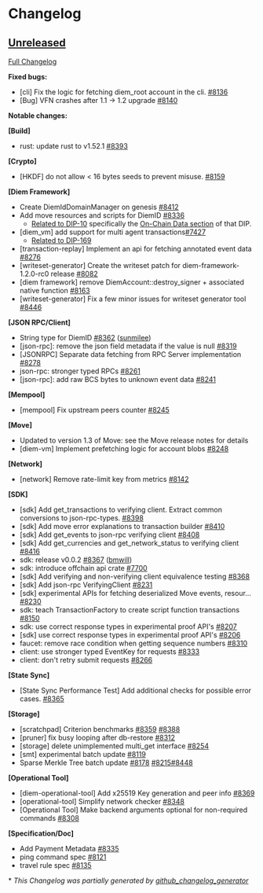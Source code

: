# Changelog

## [Unreleased](https://github.com/diem/diem/tree/HEAD)

[Full Changelog](https://github.com/diem/diem/compare/diem-core-v1.2.0...HEAD)

**Fixed bugs:**

- \[cli\] Fix the logic for fetching diem_root account in the cli. [\#8136](https://github.com/diem/diem/pull/8136)
- \[Bug\] VFN crashes after 1.1 -\> 1.2 upgrade [\#8140](https://github.com/diem/diem/issues/8140)


**Notable changes:**

**[Build]**
- rust: update rust to v1.52.1 [\#8393](https://github.com/diem/diem/pull/8393)

**[Crypto]**
- \[HKDF\] do not allow \< 16 bytes seeds to prevent misuse. [\#8159](https://github.com/diem/diem/pull/8159)

**[Diem Framework]**
- Create DiemIdDomainManager on genesis [\#8412](https://github.com/diem/diem/pull/8412)
- Add move resources and scripts for DiemID [\#8336](https://github.com/diem/diem/pull/8336)
  - [Related to DIP-10](https://github.com/diem/dip/blob/main/dips/dip-10.md) specifically the [On-Chain Data section](https://github.com/diem/dip/blob/main/dips/dip-10.md#on-chain-data) of that DIP.
- \[diem_vm\] add support for multi agent transactions[\#7427](https://github.com/diem/diem/pull/7427)
   - [Related to DIP-169](https://github.com/diem/dip/blob/main/dips/dip-169.md)
- \[transaction-replay\] Implement an api for fetching annotated event data [\#8276](https://github.com/diem/diem/pull/8276)
- \[writeset-generator\] Create the writeset patch for diem-framework-1.2.0-rc0 release [\#8082](https://github.com/diem/diem/pull/8082)
- \[diem framework\] remove DiemAccount::destroy\_signer + associated native function [\#8163](https://github.com/diem/diem/pull/8163)
- \[writeset-generator\] Fix a few minor issues for writeset generator tool [\#8446](https://github.com/diem/diem/pull/8446)

**[JSON RPC/Client]**
- String type for DiemID [\#8362](https://github.com/diem/diem/pull/8362) ([sunmilee](https://github.com/sunmilee))
- \[json-rpc\]: remove the json field metadata if the value is null [\#8319](https://github.com/diem/diem/pull/8319)
- \[JSONRPC\] Separate data fetching from RPC Server implementation [\#8278](https://github.com/diem/diem/pull/8278)
- json-rpc: stronger typed RPCs [\#8261](https://github.com/diem/diem/pull/8261)
- \[json-rpc\]: add raw BCS bytes to unknown event data [\#8241](https://github.com/diem/diem/pull/8241)

**[Mempool]**
- \[mempool\] Fix upstream peers counter [\#8245](https://github.com/diem/diem/pull/8245)

**[Move]**

- Updated to version 1.3 of Move: see the Move release notes for details
- [diem-vm] Implement prefetching logic for account blobs [\#8248](https://github.com/diem/diem/pull/8248)

**[Network]**
- \[network\] Remove rate-limit key from metrics [\#8142](https://github.com/diem/diem/pull/8142)

**[SDK]**
- \[sdk\] Add get_transactions to verifying client. Extract common conversions to json-rpc-types. [\#8398](https://github.com/diem/diem/pull/8398)
- \[sdk\] Add move error explanations to transaction builder [\#8410](https://github.com/diem/diem/pull/8410)
- \[sdk\] Add get_events to json-rpc verifying client [\#8408](https://github.com/diem/diem/pull/8408)
- [sdk] Add get_currencies and get_network_status to verifying client [\#8416](https://github.com/diem/diem/pull/8416)
- sdk: release v0.0.2 [\#8367](https://github.com/diem/diem/pull/8367) ([bmwill](https://github.com/bmwill))
- sdk: introduce offchain api crate [\#7700](https://github.com/diem/diem/pull/7700)
- \[sdk\] Add verifying and non-verifying client equivalence testing [\#8368](https://github.com/diem/diem/pull/8368)
- \[sdk\] Add json-rpc VerifyingClient [\#8231](https://github.com/diem/diem/pull/8231)
- \[sdk\] experimental APIs for fetching deserialized Move events, resour… [\#8230](https://github.com/diem/diem/pull/8230)
- sdk: teach TransactionFactory to create script function transactions [\#8150](https://github.com/diem/diem/pull/8150)
- sdk: use correct response types in experimental proof API's [\#8207](https://github.com/diem/diem/pull/8207)
- \[sdk\] use correct response types in experimental proof API's [\#8206](https://github.com/diem/diem/pull/8206)
- faucet: remove race condition when getting sequence numbers [\#8310](https://github.com/diem/diem/pull/8310)
- client: use stronger typed EventKey for requests [\#8333](https://github.com/diem/diem/pull/8333)
- client: don't retry submit requests [\#8266](https://github.com/diem/diem/pull/8266)

**[State Sync]**
- \[State Sync Performance Test\] Add additional checks for possible error cases. [\#8365](https://github.com/diem/diem/pull/8365)

**[Storage]**
- \[scratchpad\] Criterion benchmarks [\#8359](https://github.com/diem/diem/pull/8359) [\#8388](https://github.com/diem/diem/pull/8388)
- \[pruner\] fix busy looping after db-restore [\#8312](https://github.com/diem/diem/pull/8312)
- \[storage\] delete unimplemented multi\_get interface [\#8254](https://github.com/diem/diem/pull/8254)
- \[smt\] experimental batch update [\#8119](https://github.com/diem/diem/pull/8119)
- Sparse Merkle Tree batch update [\#8178](https://github.com/diem/diem/pull/8178) [\#8215](https://github.com/diem/diem/pull/8215)[\#8448](https://github.com/diem/diem/pull/8448)

**[Operational Tool]**
- \[diem-operational-tool\] Add x25519 Key generation and peer info [\#8369](https://github.com/diem/diem/pull/8369)
- \[operational-tool\] Simplify network checker [\#8348](https://github.com/diem/diem/pull/8348)
- \[Operational Tool\] Make backend arguments optional for non-required commands [\#8308](https://github.com/diem/diem/pull/8308)

**[Specification/Doc]**
- Add Payment Metadata [\#8335](https://github.com/diem/diem/pull/8335)
- ping command spec [\#8121](https://github.com/diem/diem/pull/8121)
- travel rule spec [\#8135](https://github.com/diem/diem/pull/8135)


\* *This Changelog was partially generated by [github_changelog_generator](https://github.com/github-changelog-generator/github-changelog-generator)*
